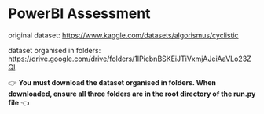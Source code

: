 # PowerBI Assessment

original dataset: https://www.kaggle.com/datasets/algorismus/cyclistic
 
dataset organised in folders: https://drive.google.com/drive/folders/1IPiebnBSKEiJTiVxmjAJeiAaVLo23ZQl

👉 **You must download the dataset organised in folders. When downloaded, ensure all three folders are in the root directory of the run.py file** 👈
